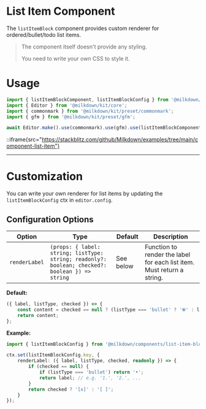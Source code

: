 # List Item Component

The `listItemBlock` component provides custom renderer for ordered/bullet/todo list items.

> The component itself doesn't provide any styling.
>
> You need to write your own CSS to style it.

# Usage

```typescript
import { listItemBlockComponent, listItemBlockConfig } from '@milkdown/components/list-item-block';
import { Editor } from '@milkdown/kit/core';
import { commonmark } from '@milkdown/kit/preset/commonmark';
import { gfm } from '@milkdown/kit/preset/gfm';

await Editor.make().use(commonmark).use(gfm).use(listItemBlockComponent).create();
```

::iframe{src="https://stackblitz.com/github/Milkdown/examples/tree/main/component-list-item"}

---

# Customization

You can write your own renderer for list items by updating the `listItemBlockConfig` ctx in `editor.config`.

## Configuration Options

| Option        | Type                                                                                            | Default   | Description                                                            |
| ------------- | ----------------------------------------------------------------------------------------------- | --------- | ---------------------------------------------------------------------- |
| `renderLabel` | `(props: { label: string; listType: string; readonly?: boolean; checked?: boolean }) => string` | See below | Function to render the label for each list item. Must return a string. |

**Default:**

```typescript
({ label, listType, checked }) => {
	const content = checked == null ? (listType === 'bullet' ? '⦿' : label) : checked ? '☑' : '□';
	return content;
};
```

**Example:**

```typescript
import { listItemBlockConfig } from '@milkdown/components/list-item-block';

ctx.set(listItemBlockConfig.key, {
	renderLabel: ({ label, listType, checked, readonly }) => {
		if (checked == null) {
			if (listType === 'bullet') return '•';
			return label; // e.g. '1.', '2.', ...
		}
		return checked ? '[x]' : '[ ]';
	}
});
```
